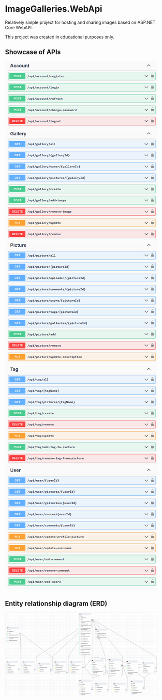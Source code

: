 # ImageGalleries.WebApi
Relatively simple project for hosting and sharing images based on ASP.NET Core WebAPI.

This project was created in educational purposes only.
## Showcase of APIs
![showcase-1](api-showcase/api-account.png)
![showcase-2](api-showcase/api-gallery.png)
![showcase-3](api-showcase/api-picture.png)
![showcase-4](api-showcase/api-tag.png)
![showcase-5](api-showcase/api-user.png)
## Entity relationship diagram (ERD)
![Entity relationship diagram](entity-relationship-diagram/image-galleries-erd.png)
